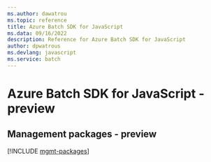 ```yaml
---
ms.author: dawatrou
ms.topic: reference
title: Azure Batch SDK for JavaScript
ms.data: 09/16/2022
description: Reference for Azure Batch SDK for JavaScript
author: dpwatrous
ms.devlang: javascript
ms.service: batch
---
```

# Azure Batch SDK for JavaScript - preview

## Management packages - preview
[!INCLUDE [mgmt-packages](batch-mgmt-index.md)]